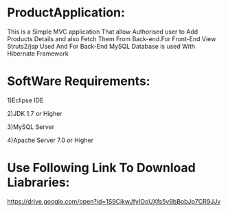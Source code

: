 # ProductApplication:
This is a Simple MVC application That allow Authorised user to Add Products Details and also Fetch Them From Back-end.For Front-End View Struts2/jsp Used And For Back-End MySQL Database is used With Hibernate Framework

# SoftWare Requirements:
1)Eclipse IDE

2)JDK 1.7 or Higher

3)MySQL Server

4)Apache Server 7.0 or Higher

# Use Following Link To Download Liabraries:
https://drive.google.com/open?id=1S9CikwJfyIOoUXfs5v9bBobJp7CR9JJv
